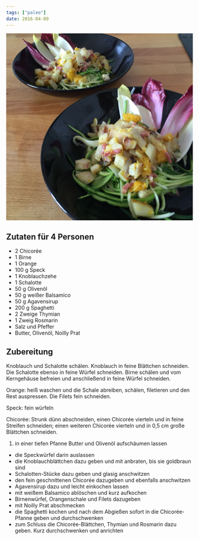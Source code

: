 ```yaml
---
tags: ["paleo"]
date: 2016-04-09
---
```


![](../img/chicoree-pasta.jpg)

## Zutaten für 4 Personen

- 2 Chicorée
- 1 Birne
- 1 Orange
- 100 g Speck
- 1 Knoblauchzehe
- 1 Schalotte
- 50 g Olivenöl
- 50 g weißer Balsamico
- 50 g Agavensirup
- 200 g Spaghetti
- 2 Zweige Thymian
- 1 Zweig Rosmarin
- Salz und Pfeffer
- Butter, Olivenöl, Noilly Prat

## Zubereitung

Knoblauch und Schalotte schälen. Knoblauch in feine Blättchen schneiden. Die Schalotte ebenso in feine Würfel schneiden. Birne schälen und vom Kerngehäuse befreien und anschließend in feine Würfel schneiden.

Orange: heiß waschen und die Schale abreiben, schälen, filetieren und den Rest auspressen. Die Filets fein schneiden.

Speck: fein würfeln

Chicorée: Strunk dünn abschneiden, einen Chicorée vierteln und in feine Streifen schneiden; einen weiteren Chicorée vierteln und in 0,5 cm große Blättchen schneiden.

1. in einer tiefen Pfanne Butter und Olivenöl aufschäumen lassen
- die Speckwürfel darin auslassen
- die Knoblauchblättchen dazu geben und mit anbraten, bis sie goldbraun sind
- Schalotten-Stücke dazu geben und glasig anschwitzen
- den fein geschnittenen Chicorée dazugeben und ebenfalls anschwitzen
- Agavensirup dazu und leicht einkochen lassen
- mit weißem Balsamico ablöschen und kurz aufkochen
- Birnenwürfel, Orangenschale und Filets dazugeben
- mit Noilly Prat abschmecken
- die Spaghetti kochen und nach dem Abgießen sofort in die Chicorée-Pfanne geben und durchschwenken
- zum Schluss die Chicorée-Blättchen, Thymian und Rosmarin dazu geben. Kurz durchschwenken und anrichten

